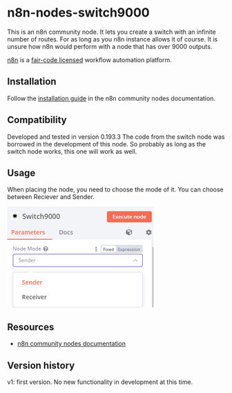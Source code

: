 # n8n-nodes-switch9000

This is an n8n community node. It lets you create a switch with an infinite number of routes. 
For as long as you n8n instance allows it of course. 
It is unsure how n8n would perform with a node that has over 9000 outputs.


[n8n](https://n8n.io/) is a [fair-code licensed](https://docs.n8n.io/reference/license/) workflow automation platform.

## Installation

Follow the [installation guide](https://docs.n8n.io/integrations/community-nodes/installation/) in the n8n community nodes documentation.

## Compatibility

Developed and tested in version 0.193.3
The code from the switch node was borrowed in the development of this node. So probably as long as the switch node works, this one will work as well.

## Usage

When placing the node, you need to choose the mode of it. You can choose between Reciever and Sender.

![Mode](https://github.com/bramkn/n8n-nodes-switch9000/blob/master/images/mode.png)


## Resources

* [n8n community nodes documentation](https://docs.n8n.io/integrations/community-nodes/)

## Version history

v1: first version.
No new functionality in development at this time.


